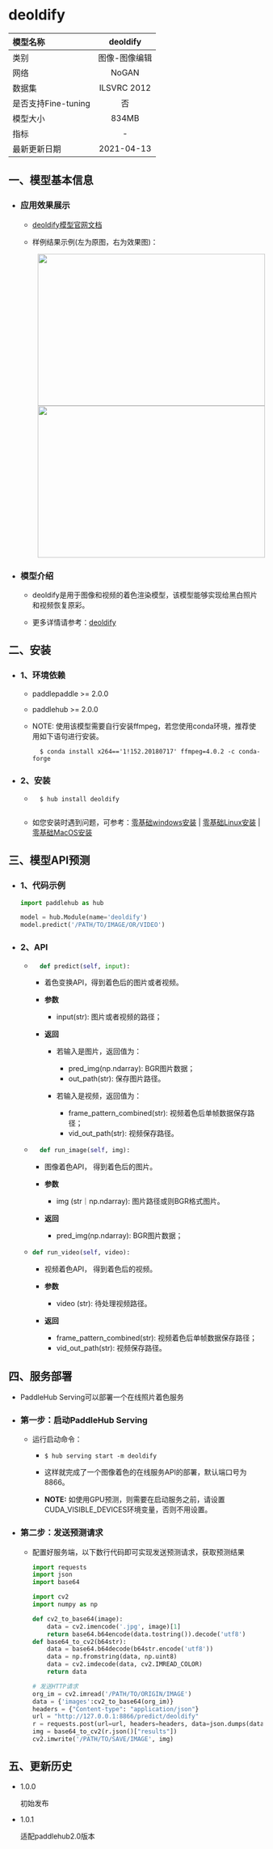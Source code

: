 # deoldify

|模型名称|deoldify|
| :--- | :---: | 
|类别|图像-图像编辑|
|网络|NoGAN|
|数据集|ILSVRC 2012|
|是否支持Fine-tuning|否|
|模型大小|834MB|
|指标|-|
|最新更新日期|2021-04-13|


## 一、模型基本信息

- ### 应用效果展示

  - [deoldify模型官网文档](https://www.paddlepaddle.org.cn/hubdetail?name=deoldify&en_category=ImageEditing)
  
  - 样例结果示例(左为原图，右为效果图)：
    <p align="center">
    <img src="https://user-images.githubusercontent.com/35907364/130886749-668dfa38-42ed-4a09-8d4a-b18af0475375.jpg" width = "450" height = "300" hspace='10'/> <img src="https://user-images.githubusercontent.com/35907364/130886685-76221736-839a-46a2-8415-e5e0dd3b345e.png" width = "450" height = "300" hspace='10'/>
    </p>

- ### 模型介绍

  - deoldify是用于图像和视频的着色渲染模型，该模型能够实现给黑白照片和视频恢复原彩。

  - 更多详情请参考：[deoldify](https://github.com/jantic/DeOldify)

## 二、安装

- ### 1、环境依赖

    - paddlepaddle >= 2.0.0

    - paddlehub >= 2.0.0

    - NOTE: 使用该模型需要自行安装ffmpeg，若您使用conda环境，推荐使用如下语句进行安装。

      ```shell
        $ conda install x264=='1!152.20180717' ffmpeg=4.0.2 -c conda-forge
      ```


- ### 2、安装
    - ```shell
        $ hub install deoldify
        
      ```
      
    -  如您安装时遇到问题，可参考：[零基础windows安装](../../../../docs/docs_ch/get_start/windows_quickstart.md)
      | [零基础Linux安装](../../../../docs/docs_ch/get_start/linux_quickstart.md) | [零基础MacOS安装](../../../../docs/docs_ch/get_start/mac_quickstart.md)




## 三、模型API预测
  - ### 1、代码示例

    ```python
    import paddlehub as hub

    model = hub.Module(name='deoldify')
    model.predict('/PATH/TO/IMAGE/OR/VIDEO')
    ```

  - ### 2、API

    - ```python
        def predict(self, input):
        ```

        - 着色变换API，得到着色后的图片或者视频。

        - **参数**

            - input(str): 图片或者视频的路径；

        - **返回**

            -  若输入是图片，返回值为：
                - pred_img(np.ndarray): BGR图片数据；
                - out_path(str): 保存图片路径。

            - 若输入是视频，返回值为：
                - frame_pattern_combined(str): 视频着色后单帧数据保存路径；
                - vid_out_path(str): 视频保存路径。

    - ```python
        def run_image(self, img):
      ```
        - 图像着色API， 得到着色后的图片。

        - **参数**

            - img (str｜np.ndarray): 图片路径或则BGR格式图片。

        - **返回**

            - pred_img(np.ndarray): BGR图片数据；

    - ```python
      def run_video(self, video):
      ```

        - 视频着色API， 得到着色后的视频。

        - **参数**

            - video (str): 待处理视频路径。

        - **返回**

            - frame_pattern_combined(str): 视频着色后单帧数据保存路径；
            - vid_out_path(str): 视频保存路径。

## 四、服务部署

- PaddleHub Serving可以部署一个在线照片着色服务


- ### 第一步：启动PaddleHub Serving

    - 运行启动命令：

        - ```shell
          $ hub serving start -m deoldify
          ```

        - 这样就完成了一个图像着色的在线服务API的部署，默认端口号为8866。

        - **NOTE:** 如使用GPU预测，则需要在启动服务之前，请设置CUDA\_VISIBLE\_DEVICES环境变量，否则不用设置。

- ### 第二步：发送预测请求

    - 配置好服务端，以下数行代码即可实现发送预测请求，获取预测结果

        ```python
        import requests
        import json
        import base64

        import cv2
        import numpy as np

        def cv2_to_base64(image):
            data = cv2.imencode('.jpg', image)[1]
            return base64.b64encode(data.tostring()).decode('utf8')
        def base64_to_cv2(b64str):
            data = base64.b64decode(b64str.encode('utf8'))
            data = np.fromstring(data, np.uint8)
            data = cv2.imdecode(data, cv2.IMREAD_COLOR)
            return data

        # 发送HTTP请求
        org_im = cv2.imread('/PATH/TO/ORIGIN/IMAGE')
        data = {'images':cv2_to_base64(org_im)}
        headers = {"Content-type": "application/json"}
        url = "http://127.0.0.1:8866/predict/deoldify"
        r = requests.post(url=url, headers=headers, data=json.dumps(data))
        img = base64_to_cv2(r.json()["results"])
        cv2.imwrite('/PATH/TO/SAVE/IMAGE', img)
        ```


## 五、更新历史

* 1.0.0

  初始发布

* 1.0.1

  适配paddlehub2.0版本
